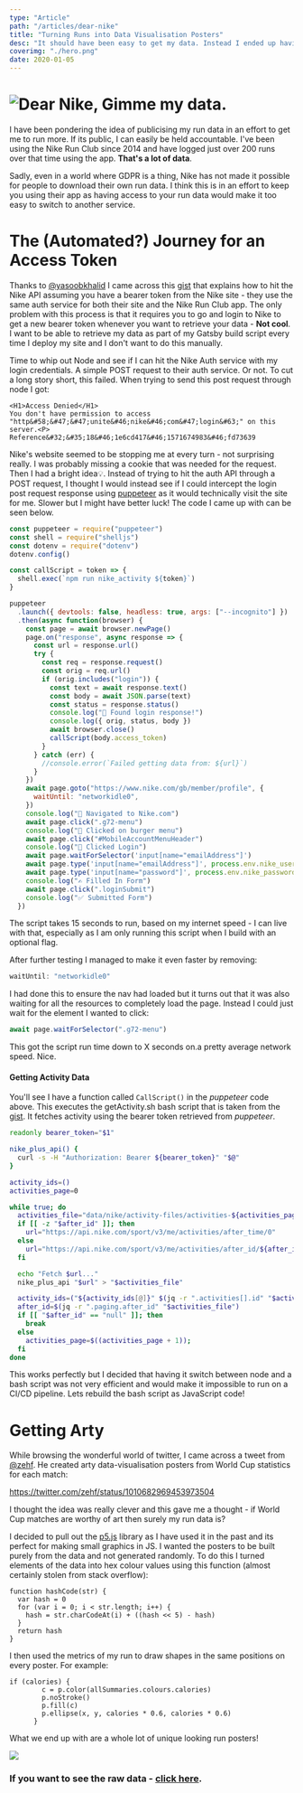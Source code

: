 ```yaml
---
type: "Article"
path: "/articles/dear-nike"
title: "Turning Runs into Data Visualisation Posters"
desc: "It should have been easy to get my data. Instead I ended up having to go on a journey into the world of puppeteer - an awesome way to interact with chrome through node."
coverimg: "./hero.png"
date: 2020-01-05
---
```


# ![Dear Nike, Gimme my data.](https://ik.imagekit.io/sld/1_Ua-S-1lis.png)

I have been pondering the idea of publicising my run data in an effort to get me to run more. If its public, I can easily be held accountable. I've been using the Nike Run Club since 2014 and have logged just over 200 runs over that time using the app. **That's a lot of data**. 

Sadly, even in a world where GDPR is a thing, Nike has not made it possible for people to download their own run data. I think this is in an effort to keep you using their app as having access to your run data would make it too easy to switch to another service. 

# The (Automated?) Journey for an Access Token

Thanks to [@yasoobkhalid](https://twitter.com/yasoobkhalid) I came across this [gist](https://gist.github.com/niw/858c1ecaef89858893681e46db63db66) that explains how to hit the Nike API assuming you have a bearer token from the Nike site - they use the same auth service for both their site and the Nike Run Club app. The only problem with this process is that it requires you to go and login to Nike to get a new bearer token whenever you want to retrieve your data - **Not cool**. I want to be able to retrieve my data as part of my Gatsby build script every time I deploy my site and I don't want to do this manually. 

Time to whip out Node and see if I can hit the Nike Auth service with my login credentials. A simple POST request to their auth service. Or not. To cut a long story short, this failed. When trying to send this post request through node I got:

```
<H1>Access Denied</H1>
You don't have permission to access "http&#58;&#47;&#47;unite&#46;nike&#46;com&#47;login&#63;" on this server.<P>
Reference&#32;&#35;18&#46;1e6cd417&#46;1571674983&#46;fd73639
```

Nike's website seemed to be stopping me at every turn - not surprising really. I was probably missing a cookie that was needed for the request. Then I had a bright idea💡. Instead of trying to hit the auth API  through a POST request, I thought I would instead see if I could intercept the login post request response using [puppeteer](https://github.com/GoogleChrome/puppeteer) as it would technically visit the site for me. Slower but I might have better luck! The code I came up with can be seen below.

```js
const puppeteer = require("puppeteer")
const shell = require("shelljs")
const dotenv = require("dotenv")
dotenv.config()

const callScript = token => {
  shell.exec(`npm run nike_activity ${token}`)
}

puppeteer
  .launch({ devtools: false, headless: true, args: ["--incognito"] })
  .then(async function(browser) {
    const page = await browser.newPage()
    page.on("response", async response => {
      const url = response.url()
      try {
        const req = response.request()
        const orig = req.url()
        if (orig.includes("login")) {
          const text = await response.text()
          const body = await JSON.parse(text)
          const status = response.status()
          console.log("🎉 Found login response!")
          console.log({ orig, status, body })
          await browser.close()
          callScript(body.access_token)
        }
      } catch (err) {
        //console.error(`Failed getting data from: ${url}`)
      }
    })
    await page.goto("https://www.nike.com/gb/member/profile", {
      waitUntil: "networkidle0",
    })
    console.log("👟 Navigated to Nike.com")
    await page.click(".g72-menu")
    console.log("🍔 Clicked on burger menu")
    await page.click("#MobileAccountMenuHeader")
    console.log("💪 Clicked Login")
    await page.waitForSelector('input[name="emailAddress"]')
    await page.type('input[name="emailAddress"]', process.env.nike_username)
    await page.type('input[name="password"]', process.env.nike_password)
    console.log("✍️ Filled In Form")
    await page.click(".loginSubmit")
    console.log("✅ Submitted Form")
  })
```

The script takes 15 seconds to run, based on my internet speed - I can live with that,  especially as I am only running this script when I build with an optional flag.

After further testing I managed to make it even faster by removing:

```js
waitUntil: "networkidle0"
```

I had done this to ensure the nav had loaded but it turns out that it was also waiting for all the resources to completely load the page. Instead I could just wait for the element I wanted to click:

```js
await page.waitForSelector(".g72-menu")
```

This got the script run time down to X seconds on.a pretty average network speed. Nice. 

#### Getting Activity Data

You'll see I have a function called ```CallScript()``` in the _puppeteer_ code above. This executes the getActivity.sh bash script that is taken from the  [gist](https://gist.github.com/niw/858c1ecaef89858893681e46db63db66). It fetches activity using the bearer token retrieved from _puppeteer_. 

```sh
readonly bearer_token="$1"

nike_plus_api() {
  curl -s -H "Authorization: Bearer ${bearer_token}" "$@"
}

activity_ids=()
activities_page=0

while true; do
  activities_file="data/nike/activity-files/activities-${activities_page}.json"
  if [[ -z "$after_id" ]]; then
    url="https://api.nike.com/sport/v3/me/activities/after_time/0"
  else
    url="https://api.nike.com/sport/v3/me/activities/after_id/${after_id}"
  fi

  echo "Fetch $url..."
  nike_plus_api "$url" > "$activities_file"

  activity_ids=("${activity_ids[@]}" $(jq -r ".activities[].id" "$activities_file"))
  after_id=$(jq -r ".paging.after_id" "$activities_file")
  if [[ "$after_id" == "null" ]]; then
    break
  else
    activities_page=$((activities_page + 1));
  fi
done
```

This works perfectly but I decided that having it switch between node and a bash script was not very efficient and would make it impossible to run on a CI/CD pipeline. Lets rebuild the bash script as JavaScript code!

# Getting Arty

While browsing the wonderful world of twitter, I came across a tweet from [@zehf](https://twitter.com/zehf). He created arty data-visualisation posters from World Cup statistics for each match:

https://twitter.com/zehf/status/1010682969453973504

I thought the idea was really clever and this gave me a thought - if World Cup matches are worthy of art then surely my run data is?

I decided to pull out the [p5.js](https://p5js.org/) library as I have used it in the past and its perfect for making small graphics in JS. I wanted the posters to be built purely from the data and not generated randomly. To do this I turned elements of the data into hex colour values using this function (almost certainly stolen from stack overflow): 

```
function hashCode(str) {
  var hash = 0
  for (var i = 0; i < str.length; i++) {
    hash = str.charCodeAt(i) + ((hash << 5) - hash)
  }
  return hash
}

```

I then used the metrics of my run to draw shapes in the same positions on every poster. For example: 

```
if (calories) {
        c = p.color(allSummaries.colours.calories)
        p.noStroke()
        p.fill(c)
        p.ellipse(x, y, calories * 0.6, calories * 0.6)
      }
```
What we end up with are a whole lot of unique looking run posters! 

<div>
  <img src="https://ik.imagekit.io/sld/Run_Posters-1_850nLA8Jl.gif" class="blog-poster"/>
</div>

### If you want to see the raw data - [click here](/runs).